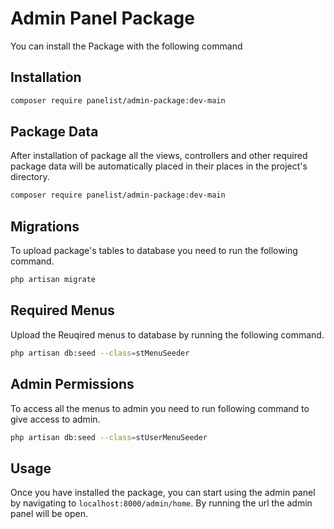 # Admin Panel Package

You can install the Package with the following command

## Installation
```bash
composer require panelist/admin-package:dev-main
```
## Package Data

After installation of package all the views, controllers and other required package data will be automatically placed in their places in the project's directory.
```bash
composer require panelist/admin-package:dev-main
```

## Migrations
To upload package's tables to database you need to run the following command.
```bash
php artisan migrate
```

## Required Menus
Upload the Reuqired menus to database by running the following command.
```bash
php artisan db:seed --class=stMenuSeeder
```

## Admin Permissions
To access all the menus to admin you need to run following command to give access to admin.
```bash
php artisan db:seed --class=stUserMenuSeeder
```

## Usage
Once you have installed the package, you can start using the admin panel by navigating to `localhost:8000/admin/home`. By running the url the admin panel will be open.
